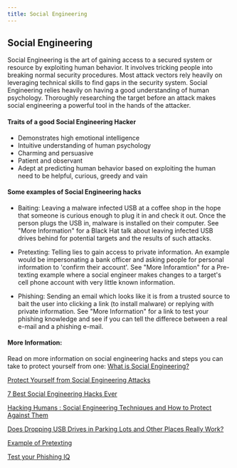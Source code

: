 ```yaml
---
title: Social Engineering
---
```

## Social Engineering

Social Engineering is the art of gaining access to a secured system or resource by exploiting human behavior. It involves tricking people into breaking normal security procedures. Most attack vectors rely heavily on leveraging technical skills to find gaps in the security system. Social Engineering relies heavily on having a good understanding of human psychology. Thoroughly researching the target before an attack makes social engineering a powerful tool in the hands of the attacker. 

#### Traits of a good Social Engineering Hacker

* Demonstrates high emotional intelligence
* Intuitive understanding of human psychology
* Charming and persuasive
* Patient and observant
* Adept at predicting human behavior based on exploiting the human need to be helpful, curious, greedy and vain

#### Some examples of Social Engineering hacks

* Baiting: Leaving a malware infected USB at a coffee shop in the hope that someone is curious enough to plug it in and check it out. Once the person plugs the USB in, malware is installed on their computer. See "More Information" for a Black Hat talk about leaving infected USB drives behind for potential targets and the results of such attacks.

* Pretexting: Telling lies to gain access to private information. An example would be impersonating a bank officer and asking people for personal information to 'confirm their account'. See "More Inforamtion" for a Pre-texting example where a social engineer makes changes to a target's cell phone account with very little known information. 

* Phishing: Sending an email which looks like it is from a trusted source to bait the user into clicking a link (to install malware) or replying with private information. See "More Information" for a link to test your phishing knowledge and see if you can tell the differece between a real e-mail and a phishing e-mail.



#### More Information:
Read on more information on social engineering hacks and steps you can take to protect yourself from one:
<a href='https://www.webroot.com/us/en/home/resources/tips/online-shopping-banking/secure-what-is-social-engineering' target='_blank' rel='nofollow'>What is Social Engineering?</a>

<a href='http://www.makeuseof.com/tag/protect-8-social-engineering-attacks/' target='_blank' rel='nofollow'>Protect Yourself from Social Engineering Attacks</a>

<a href='https://www.darkreading.com/the-7-best-social-engineering-attacks-ever/d/d-id/1319411?' target='_blank' rel='nofollow'>7 Best Social Engineering Hacks Ever</a>

<a href='https://www.youtube.com/watch?v=YVqurfWzB-Q' target='blank' rel='nofollow'>Hacking Humans : Social Engineering Techniques and How to Protect Against Them</a>

<a href='https://www.youtube.com/watch?v=XJCQBqTmGUU' target='blank' rel='nofollow'>Does Dropping USB Drives in Parking Lots and Other Places Really Work?</a> 

<a href='https://www.youtube.com/watch?v=lc7scxvKQOo' target='blank' rel='nofollow'>Example of Pretexting</a>

<a href='https://www.sonicwall.com/en-us/phishing-iq-test' target='blank' rel='nofollow'>Test your Phishing IQ</a>

